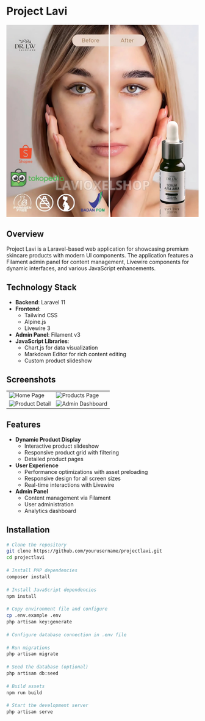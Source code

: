 # Project Lavi

![Project Logo](public/images1/banner.webp)

## Overview

Project Lavi is a Laravel-based web application for showcasing premium skincare products with modern UI components. The application features a Filament admin panel for content management, Livewire components for dynamic interfaces, and various JavaScript enhancements.

## Technology Stack

-   **Backend**: Laravel 11
-   **Frontend**:
    -   Tailwind CSS
    -   Alpine.js
    -   Livewire 3
-   **Admin Panel**: Filament v3
-   **JavaScript Libraries**:
    -   Chart.js for data visualization
    -   Markdown Editor for rich content editing
    -   Custom product slideshow

## Screenshots

<table>
  <tr>
    <td><img src="public/screenshots/home.png" alt="Home Page" width="100%"></td>
    <td><img src="public/screenshots/products.png" alt="Products Page" width="100%"></td>
  </tr>
  <tr>
    <td><img src="public/screenshots/product-detail.png" alt="Product Detail" width="100%"></td>
    <td><img src="public/screenshots/admin.png" alt="Admin Dashboard" width="100%"></td>
  </tr>
</table>

## Features

-   **Dynamic Product Display**
    -   Interactive product slideshow
    -   Responsive product grid with filtering
    -   Detailed product pages
-   **User Experience**
    -   Performance optimizations with asset preloading
    -   Responsive design for all screen sizes
    -   Real-time interactions with Livewire
-   **Admin Panel**
    -   Content management via Filament
    -   User administration
    -   Analytics dashboard

## Installation

```bash
# Clone the repository
git clone https://github.com/yourusername/projectlavi.git
cd projectlavi

# Install PHP dependencies
composer install

# Install JavaScript dependencies
npm install

# Copy environment file and configure
cp .env.example .env
php artisan key:generate

# Configure database connection in .env file

# Run migrations
php artisan migrate

# Seed the database (optional)
php artisan db:seed

# Build assets
npm run build

# Start the development server
php artisan serve
```
